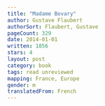 ```yaml
---
title: "Madame Bovary"
author: Gustave Flaubert
authorSort: Flaubert, Gustave
pageCount: 329
date: 2014-01-01
written: 1856
stars: 4
layout: post
category: book
tags: read unreviewed
mapping: France, Europe
gender: m
translatedFrom: French
---
```

